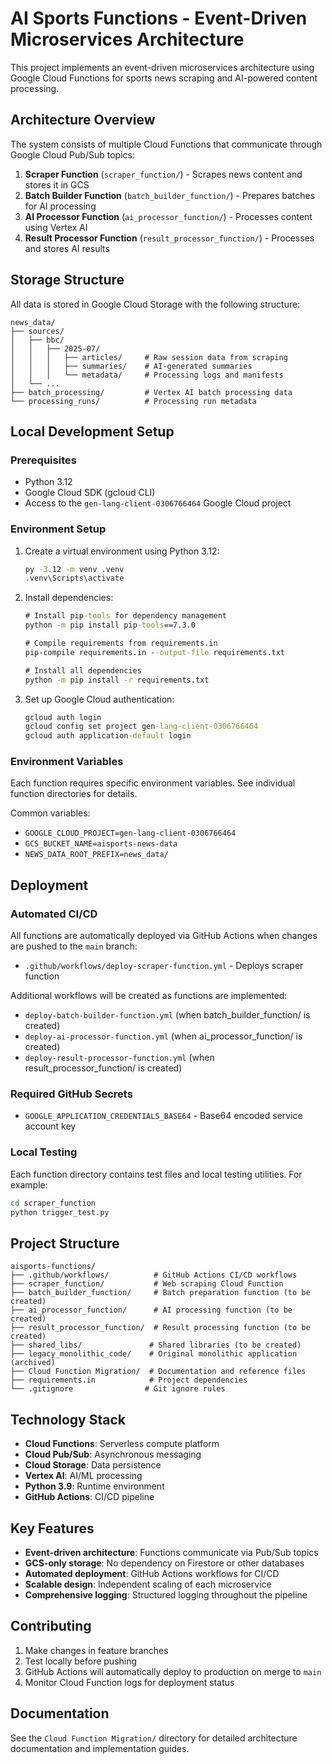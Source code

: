 # AI Sports Functions - Event-Driven Microservices Architecture

This project implements an event-driven microservices architecture using Google Cloud Functions for sports news scraping and AI-powered content processing.

## Architecture Overview

The system consists of multiple Cloud Functions that communicate through Google Cloud Pub/Sub topics:

1. **Scraper Function** (`scraper_function/`) - Scrapes news content and stores it in GCS
2. **Batch Builder Function** (`batch_builder_function/`) - Prepares batches for AI processing  
3. **AI Processor Function** (`ai_processor_function/`) - Processes content using Vertex AI
4. **Result Processor Function** (`result_processor_function/`) - Processes and stores AI results

## Storage Structure

All data is stored in Google Cloud Storage with the following structure:

```
news_data/
├── sources/
│   ├── bbc/
│   │   ├── 2025-07/
│   │   │   ├── articles/     # Raw session data from scraping
│   │   │   ├── summaries/    # AI-generated summaries
│   │   │   └── metadata/     # Processing logs and manifests
│   └── ...
├── batch_processing/         # Vertex AI batch processing data
└── processing_runs/          # Processing run metadata
```

## Local Development Setup

### Prerequisites

- Python 3.12
- Google Cloud SDK (gcloud CLI)
- Access to the `gen-lang-client-0306766464` Google Cloud project

### Environment Setup

1. Create a virtual environment using Python 3.12:

   ```cmd
   py -3.12 -m venv .venv
   .venv\Scripts\activate
   ```

2. Install dependencies:

   ```cmd
   # Install pip-tools for dependency management
   python -m pip install pip-tools==7.3.0
   
   # Compile requirements from requirements.in
   pip-compile requirements.in --output-file requirements.txt
   
   # Install all dependencies
   python -m pip install -r requirements.txt
   ```

3. Set up Google Cloud authentication:

   ```cmd
   gcloud auth login
   gcloud config set project gen-lang-client-0306766464
   gcloud auth application-default login
   ```

### Environment Variables

Each function requires specific environment variables. See individual function directories for details.

Common variables:
- `GOOGLE_CLOUD_PROJECT=gen-lang-client-0306766464`
- `GCS_BUCKET_NAME=aisports-news-data`
- `NEWS_DATA_ROOT_PREFIX=news_data/`

## Deployment

### Automated CI/CD

All functions are automatically deployed via GitHub Actions when changes are pushed to the `main` branch:

- `.github/workflows/deploy-scraper-function.yml` - Deploys scraper function

Additional workflows will be created as functions are implemented:
- `deploy-batch-builder-function.yml` (when batch_builder_function/ is created)
- `deploy-ai-processor-function.yml` (when ai_processor_function/ is created)
- `deploy-result-processor-function.yml` (when result_processor_function/ is created)

### Required GitHub Secrets

- `GOOGLE_APPLICATION_CREDENTIALS_BASE64` - Base64 encoded service account key

### Local Testing

Each function directory contains test files and local testing utilities. For example:

```cmd
cd scraper_function
python trigger_test.py
```

## Project Structure

```
aisports-functions/
├── .github/workflows/          # GitHub Actions CI/CD workflows
├── scraper_function/           # Web scraping Cloud Function
├── batch_builder_function/     # Batch preparation function (to be created)
├── ai_processor_function/      # AI processing function (to be created)  
├── result_processor_function/  # Result processing function (to be created)
├── shared_libs/               # Shared libraries (to be created)
├── legacy_monolithic_code/    # Original monolithic application (archived)
├── Cloud Function Migration/  # Documentation and reference files
├── requirements.in            # Project dependencies
└── .gitignore                # Git ignore rules
```

## Technology Stack

- **Cloud Functions**: Serverless compute platform
- **Cloud Pub/Sub**: Asynchronous messaging
- **Cloud Storage**: Data persistence
- **Vertex AI**: AI/ML processing
- **Python 3.9**: Runtime environment
- **GitHub Actions**: CI/CD pipeline

## Key Features

- **Event-driven architecture**: Functions communicate via Pub/Sub topics
- **GCS-only storage**: No dependency on Firestore or other databases
- **Automated deployment**: GitHub Actions workflows for CI/CD
- **Scalable design**: Independent scaling of each microservice
- **Comprehensive logging**: Structured logging throughout the pipeline

## Contributing

1. Make changes in feature branches
2. Test locally before pushing
3. GitHub Actions will automatically deploy to production on merge to `main`
4. Monitor Cloud Function logs for deployment status

## Documentation

See the `Cloud Function Migration/` directory for detailed architecture documentation and implementation guides.
